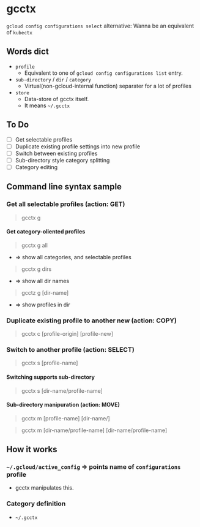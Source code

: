 # gcctx
`gcloud config configurations select` alternative: Wanna be an equivalent of `kubectx`

## Words dict
* `profile`
  * Equivalent to one of `gcloud config configurations list` entry.
* `sub-directory` / `dir` / `category`
  * Virtual(non-gcloud-internal function) separater for a lot of profiles
* `store`
  * Data-store of gcctx itself.
  * It means `~/.gcctx`

## To Do
* [ ] Get selectable profiles
* [ ] Duplicate existing profile settings into new profile
* [ ] Switch between existing profiles
* [ ] Sub-directory style category splitting
* [ ] Category editing

## Command line syntax sample
### Get all selectable profiles (action: GET)
> gcctx g

#### Get category-oliented profiles
> gcctx g all
* => show all categories, and selectable profiles
> gcctx g dirs
* => show all dir names
> gcctz g [dir-name]
* => show profiles in dir

### Duplicate existing profile to another new (action: COPY)
> gcctx c [profile-origin] [profile-new]

### Switch to another profile (action: SELECT)
> gcctx s [profile-name]

#### Switching supports sub-directory
> gcctx s [dir-name/profile-name]

#### Sub-directory manipuration (action: MOVE)
> gcctx m [profile-name] [dir-name/]

> gcctx m [dir-name/profile-name] [dir-name/profile-name]

## How it works
### `~/.gcloud/active_config` => points name of `configurations` profile
* gcctx manipulates this.

### Category definition
* `~/.gcctx`

